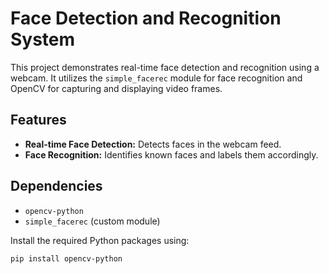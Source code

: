 # Face Detection and Recognition System

This project demonstrates real-time face detection and recognition using a webcam. It utilizes the `simple_facerec` module for face recognition and OpenCV for capturing and displaying video frames.

## Features

- **Real-time Face Detection:** Detects faces in the webcam feed.
- **Face Recognition:** Identifies known faces and labels them accordingly.

## Dependencies

- `opencv-python`
- `simple_facerec` (custom module)

Install the required Python packages using:

```bash
pip install opencv-python
